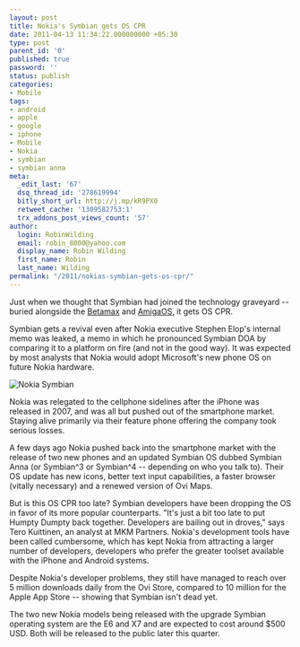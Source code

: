 ```yaml
---
layout: post
title: Nokia's Symbian gets OS CPR
date: 2011-04-13 11:34:22.000000000 +05:30
type: post
parent_id: '0'
published: true
password: ''
status: publish
categories:
- Mobile
tags:
- android
- apple
- google
- iphone
- Mobile
- Nokia
- symbian
- symbian anna
meta:
  _edit_last: '67'
  dsq_thread_id: '278619994'
  bitly_short_url: http://j.mp/kR9PX0
  retweet_cache: '1309582753:1'
  trx_addons_post_views_count: '57'
author:
  login: RobinWilding
  email: robin_8000@yahoo.com
  display_name: Robin Wilding
  first_name: Robin
  last_name: Wilding
permalink: "/2011/nokias-symbian-gets-os-cpr/"
---
```

<p>Just when we thought that Symbian had joined the technology graveyard -- buried alongside the <a href="http://en.wikipedia.org/wiki/Betamax">Betamax</a> and <a href="http://en.wikipedia.org/wiki/AmigaOS">AmigaOS</a>, it gets OS CPR.</p>
<p>Symbian gets a revival even after Nokia executive Stephen Elop's internal memo was leaked, a memo in which he pronounced Symbian DOA by comparing it to a platform on fire (and not in the good way). It was expected by most analysts that Nokia would adopt Microsoft's new phone OS on future Nokia hardware.</p>
<p><!--more--></p>
<p><img src="/static/2011/04/nokia-symbian-v9.jpg" alt="Nokia Symbian" class="alignright" /></p>
<p>Nokia was relegated to the cellphone sidelines after the iPhone was released in 2007, and was all but pushed out of the smartphone market. Staying alive primarily via their feature phone offering the company took serious losses. </p>
<p>A few days ago Nokia pushed back into the smartphone market with the release of two new phones and an updated Symbian OS dubbed Symbian Anna (or Symbian^3 or Symbian^4 -- depending on who you talk to). Their OS update has new icons, better text input capabilities, a faster browser (vitally necessary) and a renewed version of Ovi Maps.</p>
<p>But is this OS CPR too late? Symbian developers have been dropping the OS in favor of its more popular counterparts. "It's just a bit too late to put Humpty Dumpty back together. Developers are bailing out in droves," says Tero Kuittinen, an analyst at MKM Partners. Nokia's development tools have been called cumbersome, which has kept Nokia from attracting a larger number of developers, developers who prefer the greater toolset available with the iPhone and Android systems.</p>
<p>Despite Nokia's developer problems, they still have managed to reach over 5 million downloads daily from the Ovi Store, compared to 10 million for the Apple App Store -- showing that Symbian isn't dead yet.</p>
<p>The two new Nokia models being released with the upgrade Symbian operating system are the E6 and X7 and are expected to cost around $500 USD. Both will be released to the public later this quarter.</p>
